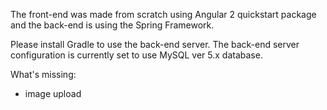 The front-end was made from scratch using Angular 2 quickstart package and the back-end is using the Spring Framework.

Please install Gradle to use the back-end server.
The back-end server configuration is currently set to use MySQL ver 5.x database.

What's missing:
- image upload